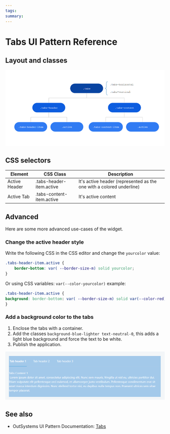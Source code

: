 ```yaml
---
tags:
summary: 
---
```


# Tabs UI Pattern Reference

## Layout and classes


![](images/tabs-image2.png?width=750)

## CSS selectors

| **Element** |  **CSS Class** |  **Description**  |
| ---|---|---  
| Active Header |  .tabs-header-item.active |  It's active header (represented as the one with a colored underline)  |
| Active Tab  |  .tabs-content-item.active  |  It's active content  |
  

## Advanced

Here are some more advanced use-cases of the widget.

### Change the active header style

Write the following CSS in the CSS editor and change the `yourcolor` value:
```css
.tabs-header-item.active {
    border-bottom: var( --border-size-m) solid yourcolor;
}
```

Or using CSS variables: `var(--color-yourcolor)`
example:

```css
.tabs-header-item.active {
background: border-bottom: var( --border-size-m) solid var(--color-red)
}
```

### Add a background color to the tabs

1. Enclose the tabs with a container.
1. Add the classes `background-blue-lighter text-neutral-0`, this adds a light blue background and force the text to be white.
1. Publish the application.

![](images/tabs-image3.png?width=750)

 ## See also

* OutSystems UI Pattern Documentation: [Tabs](https://success.outsystems.com/Documentation/11/Developing_an_Application/Design_UI/Patterns/Using_Web_Patterns/Navigation/Tabs)


